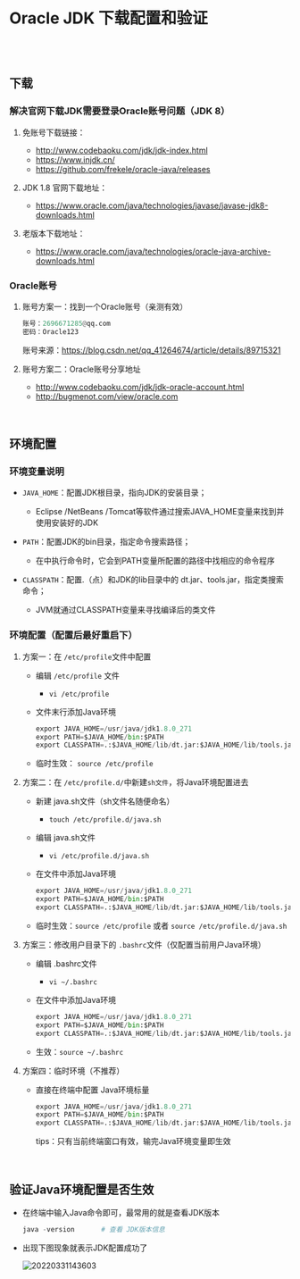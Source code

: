 # Oracle JDK 下载配置和验证

</br>
</br>

## 下载

### 解决官网下载JDK需要登录Oracle账号问题（JDK 8）

1. 免账号下载链接：

    - <http://www.codebaoku.com/jdk/jdk-index.html>
    - <https://www.injdk.cn/>
    - <https://github.com/frekele/oracle-java/releases>

2. JDK 1.8 官网下载地址：

    - <https://www.oracle.com/java/technologies/javase/javase-jdk8-downloads.html>

3. 老版本下载地址：

    - <https://www.oracle.com/java/technologies/oracle-java-archive-downloads.html>

### Oracle账号

1. 账号方案一：找到一个Oracle账号（亲测有效）

    ```py
    账号：2696671285@qq.com
    密码：Oracle123
    ```

    账号来源：<https://blog.csdn.net/qq_41264674/article/details/89715321>

2. 账号方案二：Oracle账号分享地址

   - <http://www.codebaoku.com/jdk/jdk-oracle-account.html>
   - <http://bugmenot.com/view/oracle.com>

</br>

## 环境配置

### 环境变量说明

- `JAVA_HOME`：配置JDK根目录，指向JDK的安装目录；
  - Eclipse /NetBeans /Tomcat等软件通过搜索JAVA_HOME变量来找到并使用安装好的JDK

- `PATH`：配置JDK的bin目录，指定命令搜索路径；
  - 在中执行命令时，它会到PATH变量所配置的路径中找相应的命令程序

- `CLASSPATH`：配置.（点）和JDK的lib目录中的 dt.jar、tools.jar，指定类搜索命令；
  - JVM就通过CLASSPATH变量来寻找编译后的类文件

### 环境配置（配置后最好重启下）

1. 方案一：在 `/etc/profile`文件中配置

    - 编辑 `/etc/profile` 文件
        - `vi /etc/profile`

    - 文件末行添加Java环境

        ```py
        export JAVA_HOME=/usr/java/jdk1.8.0_271
        export PATH=$JAVA_HOME/bin:$PATH
        export CLASSPATH=.:$JAVA_HOME/lib/dt.jar:$JAVA_HOME/lib/tools.jar
        ```

    - 临时生效： `source /etc/profile`

2. 方案二：在 `/etc/profile.d/`中新建`sh文件`，将Java环境配置进去

    - 新建 java.sh文件（sh文件名随便命名）
        - `touch /etc/profile.d/java.sh`

    - 编辑 java.sh文件
        - `vi /etc/profile.d/java.sh`

    - 在文件中添加Java环境

        ```py
        export JAVA_HOME=/usr/java/jdk1.8.0_271
        export PATH=$JAVA_HOME/bin:$PATH
        export CLASSPATH=.:$JAVA_HOME/lib/dt.jar:$JAVA_HOME/lib/tools.jar
        ```

    - 临时生效：`source /etc/profile` 或者 `source /etc/profile.d/java.sh`

3. 方案三：修改用户目录下的 `.bashrc`文件（仅配置当前用户Java环境）

    - 编辑 .bashrc文件
        - `vi ~/.bashrc`

    - 在文件中添加Java环境

        ```py
        export JAVA_HOME=/usr/java/jdk1.8.0_271
        export PATH=$JAVA_HOME/bin:$PATH
        export CLASSPATH=.:$JAVA_HOME/lib/dt.jar:$JAVA_HOME/lib/tools.jar
        ```

    - 生效：`source ~/.bashrc`

4. 方案四：临时环境（不推荐）

    - 直接在终端中配置 Java环境标量

        ```py
        export JAVA_HOME=/usr/java/jdk1.8.0_271
        export PATH=$JAVA_HOME/bin:$PATH
        export CLASSPATH=.:$JAVA_HOME/lib/dt.jar:$JAVA_HOME/lib/tools.jar
        ```

        tips：只有当前终端窗口有效，输完Java环境变量即生效

</br>

## 验证Java环境配置是否生效

- 在终端中输入Java命令即可，最常用的就是查看JDK版本

    ```py
    java -version　　　　# 查看 JDK版本信息
    ```

- 出现下图现象就表示JDK配置成功了

    ![20220331143603](https://cdn.jsdelivr.net/gh/librarookie/Picgo/images/20220331143603.png)
